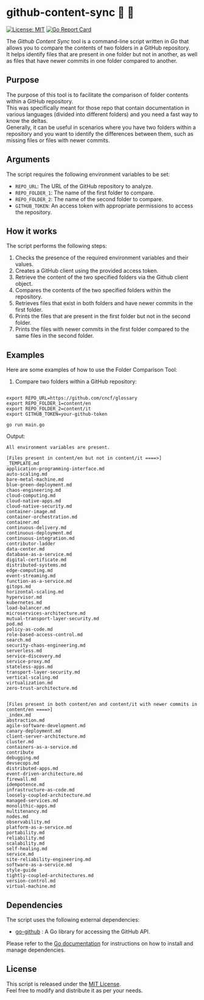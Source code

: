 # github-content-sync 🔎 📁
[![License: MIT](https://img.shields.io/badge/License-MIT-yellow.svg)](https://opensource.org/licenses/MIT)
[![Go Report Card](https://goreportcard.com/badge/github.com/r3drun3/github-content-sync)](https://goreportcard.com/report/github.com/r3drun3/github-content-sync)  

The *Github Content Sync* tool is a command-line script written in *Go* that allows you to compare the contents of two folders in a GitHub repository.  
It helps identify files that are present in one folder but not in another, as well as files that have newer commits in one folder compared to another.  
## Purpose

The purpose of this tool is to facilitate the comparison of folder contents within a GitHub repository.  
This was specifically meant for those repo that contain documentation in various languages (divided into different folders) and you need a fast way to know the deltas.  
Generally, it can be useful in scenarios where you have two folders within a repository and you want to identify the differences between them, such as missing files or files with newer commits.  
## Arguments

The script requires the following environment variables to be set: 
- `REPO_URL`: The URL of the GitHub repository to analyze. 
- `REPO_FOLDER_1`: The name of the first folder to compare. 
- `REPO_FOLDER_2`: The name of the second folder to compare. 
- `GITHUB_TOKEN`: An access token with appropriate permissions to access the repository.
## How it works

The script performs the following steps:
1. Checks the presence of the required environment variables and their values.
1. Creates a GitHub client using the provided access token.
1. Retrieve the content of the two specified folders via the Github client object.
1. Compares the contents of the two specified folders within the repository.
1. Retrieves files that exist in both folders and have newer commits in the first folder.
1. Prints the files that are present in the first folder but not in the second folder.
1. Prints the files with newer commits in the first folder compared to the same files in the second folder.
## Examples

Here are some examples of how to use the Folder Comparison Tool:
1. Compare two folders within a GitHub repository:

```shell

export REPO_URL=https://github.com/cncf/glossary
export REPO_FOLDER_1=content/en
export REPO_FOLDER_2=content/it
export GITHUB_TOKEN=your-github-token

go run main.go
```


Output:
```console
All environment variables are present.

[Files present in content/en but not in content/it ====>]
_TEMPLATE.md
application-programming-interface.md
auto-scaling.md
bare-metal-machine.md
blue-green-deployment.md
chaos-engineering.md
cloud-computing.md
cloud-native-apps.md
cloud-native-security.md
container-image.md
container-orchestration.md
container.md
continuous-delivery.md
continuous-deployment.md
continuous-integration.md
contributor-ladder
data-center.md
database-as-a-service.md
digital-certificate.md
distributed-systems.md
edge-computing.md
event-streaming.md
function-as-a-service.md
gitops.md
horizontal-scaling.md
hypervisor.md
kubernetes.md
load-balancer.md
microservices-architecture.md
mutual-transport-layer-security.md
pod.md
policy-as-code.md
role-based-access-control.md
search.md
security-chaos-engineering.md
serverless.md
service-discovery.md
service-proxy.md
stateless-apps.md
transport-layer-security.md
vertical-scaling.md
virtualization.md
zero-trust-architecture.md


[Files present in both content/en and content/it with newer commits in content/en ====>]
_index.md
abstraction.md
agile-software-development.md
canary-deployment.md
client-server-architecture.md
cluster.md
containers-as-a-service.md
contribute
debugging.md
devsecops.md
distributed-apps.md
event-driven-architecture.md
firewall.md
idempotence.md
infrastructure-as-code.md
loosely-coupled-architecture.md
managed-services.md
monolithic-apps.md
multitenancy.md
nodes.md
observability.md
platform-as-a-service.md
portability.md
reliability.md
scalability.md
self-healing.md
service.md
site-reliability-engineering.md
software-as-a-service.md
style-guide
tightly-coupled-architectures.md
version-control.md
virtual-machine.md
```  





## Dependencies

The script uses the following external dependencies: 
- [go-github](https://github.com/google/go-github) : A Go library for accessing the GitHub API.

Please refer to the [Go documentation](https://golang.org/doc/)  for instructions on how to install and manage dependencies.
## License

This script is released under the [MIT License](https://chat.openai.com/LICENSE).  
Feel free to modify and distribute it as per your needs.  


